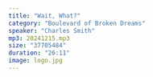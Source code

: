 ```yaml
---
title: "Wait, What?"
category: "Boulevard of Broken Dreams"
speaker: "Charles Smith"
mp3: 20241215.mp3
size: "37705484"
duration: "26:11"
image: logo.jpg
---
```

